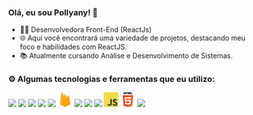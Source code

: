 ### Olá, eu sou Pollyany! 👋

- 👩‍💻 Desenvolvedora Front-End (ReactJs)
- 🌐 Aqui você encontrará uma variedade de projetos, destacando meu foco e habilidades com ReactJS.
- 📚 Atualmente cursando Análise e Desenvolvimento de Sistemas.

### ⚙️ Algumas tecnologias e ferramentas que eu utilizo:
<code><img height="30" src="https://www.vectorlogo.zone/logos/typescriptlang/typescriptlang-icon.svg"></code>
<code><img height="30" src="https://www.vectorlogo.zone/logos/reactjs/reactjs-icon.svg"></code>
<code><img height="30" src="https://www.vectorlogo.zone/logos/nextjs/nextjs-icon.svg"></code>
<code><img height="30" src="https://www.vectorlogo.zone/logos/tailwindcss/tailwindcss-icon.svg"></code>
<code><img height="30" src="https://www.vectorlogo.zone/logos/js_redux/js_redux-icon.svg"></code>
<code><img height="30" src="https://raw.githubusercontent.com/devicons/devicon/master/icons/firebase/firebase-plain.svg"></code>
<code><img height="30" src="https://www.vectorlogo.zone/logos/git-scm/git-scm-icon.svg"></code>
<code><img height="30" src="https://avatars1.githubusercontent.com/u/2918581?s=200&v=4"></code>
<code><img height="30" src="https://www.vectorlogo.zone/logos/sass-lang/sass-lang-icon.svg"></code>
<code><img height="30" src="https://raw.githubusercontent.com/github/explore/80688e429a7d4ef2fca1e82350fe8e3517d3494d/topics/javascript/javascript.png"></code>
<code><img height="30" src="https://raw.githubusercontent.com/github/explore/80688e429a7d4ef2fca1e82350fe8e3517d3494d/topics/html/html.png"></code>
<code><img height="30" src="https://www.vectorlogo.zone/logos/w3_css/w3_css-official.svg"></code>


<!-- ### 🚀 Estatísticas rápidas
<p align="center">
<img width="450" align="left" src="https://github-readme-stats-defcon27.vercel.app/api?username=pollyany&show_icons=true&line_height=21&theme=react" alt="Defcon27's Github Stats" />
</p>
-->
